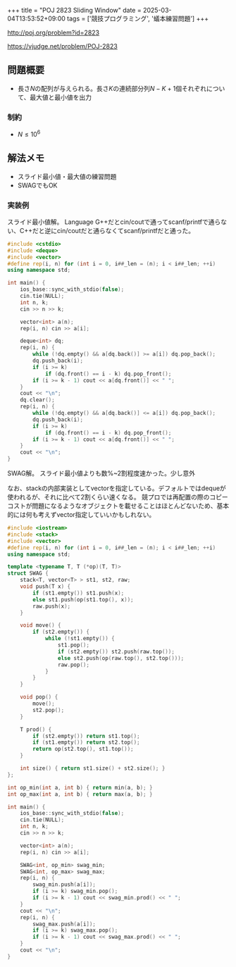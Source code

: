 +++
title = "POJ 2823 Sliding Window"
date = 2025-03-04T13:53:52+09:00
tags = ['競技プログラミング', '蟻本練習問題']
+++

http://poj.org/problem?id=2823

https://vjudge.net/problem/POJ-2823
<!--more-->
## 問題概要
- 長さ$N$の配列が与えられる。長さ$K$の連続部分列$N-K+1$個それぞれについて、最大値と最小値を出力
### 制約
- $N\leq 10^6$
## 解法メモ
- スライド最小値・最大値の練習問題
- SWAGでもOK
### 実装例
スライド最小値解。
Language G++だとcin/coutで通ってscanf/printfで通らない、C++だと逆にcin/coutだと通らなくてscanf/printfだと通った。
```cpp
#include <cstdio>
#include <deque>
#include <vector>
#define rep(i, n) for (int i = 0, i##_len = (n); i < i##_len; ++i)
using namespace std;

int main() {
    ios_base::sync_with_stdio(false);
    cin.tie(NULL);
    int n, k;
    cin >> n >> k;

    vector<int> a(n);
    rep(i, n) cin >> a[i];

    deque<int> dq;
    rep(i, n) {
        while (!dq.empty() && a[dq.back()] >= a[i]) dq.pop_back();
        dq.push_back(i);
        if (i >= k)
            if (dq.front() == i - k) dq.pop_front();
        if (i >= k - 1) cout << a[dq.front()] << " ";
    }
    cout << "\n";
    dq.clear();
    rep(i, n) {
        while (!dq.empty() && a[dq.back()] <= a[i]) dq.pop_back();
        dq.push_back(i);
        if (i >= k)
            if (dq.front() == i - k) dq.pop_front();
        if (i >= k - 1) cout << a[dq.front()] << " ";
    }
    cout << "\n";
}
```

SWAG解。
スライド最小値よりも数%~2割程度速かった。少し意外


なお、stackの内部実装としてvectorを指定している。デフォルトではdequeが使われるが、それに比べて2割くらい速くなる。
競プロでは再配置の際のコピーコストが問題になるようなオブジェクトを載せることはほとんどないため、基本的には何も考えずvector指定していいかもしれない。
```cpp
#include <iostream>
#include <stack>
#include <vector>
#define rep(i, n) for (int i = 0, i##_len = (n); i < i##_len; ++i)
using namespace std;

template <typename T, T (*op)(T, T)>
struct SWAG {
    stack<T, vector<T> > st1, st2, raw;
    void push(T x) {
        if (st1.empty()) st1.push(x);
        else st1.push(op(st1.top(), x));
        raw.push(x);
    }

    void move() {
        if (st2.empty()) {
            while (!st1.empty()) {
                st1.pop();
                if (st2.empty()) st2.push(raw.top());
                else st2.push(op(raw.top(), st2.top()));
                raw.pop();
            }
        }
    }

    void pop() {
        move();
        st2.pop();
    }

    T prod() {
        if (st2.empty()) return st1.top();
        if (st1.empty()) return st2.top();
        return op(st2.top(), st1.top());
    }

    int size() { return st1.size() + st2.size(); }
};

int op_min(int a, int b) { return min(a, b); }
int op_max(int a, int b) { return max(a, b); }

int main() {
    ios_base::sync_with_stdio(false);
    cin.tie(NULL);
    int n, k;
    cin >> n >> k;

    vector<int> a(n);
    rep(i, n) cin >> a[i];

    SWAG<int, op_min> swag_min;
    SWAG<int, op_max> swag_max;
    rep(i, n) {
        swag_min.push(a[i]);
        if (i >= k) swag_min.pop();
        if (i >= k - 1) cout << swag_min.prod() << " ";
    }
    cout << "\n";
    rep(i, n) {
        swag_max.push(a[i]);
        if (i >= k) swag_max.pop();
        if (i >= k - 1) cout << swag_max.prod() << " ";
    }
    cout << "\n";
}
```